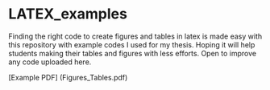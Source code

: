 # LATEX_examples
Finding the right code to create figures and tables in latex is made easy with this repository with example codes I used for my thesis. Hoping it will help students making their tables and figures with less efforts. Open to improve any code uploaded here. 

[Example PDF] (Figures_Tables.pdf)
